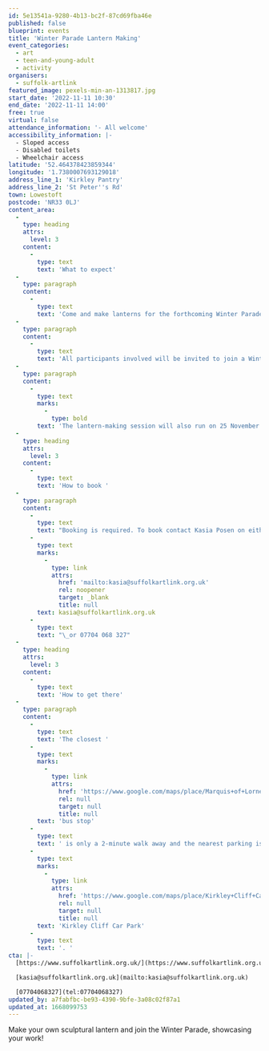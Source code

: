 ```yaml
---
id: 5e13541a-9280-4b13-bc2f-87cd69fba46e
published: false
blueprint: events
title: 'Winter Parade Lantern Making'
event_categories:
  - art
  - teen-and-young-adult
  - activity
organisers:
  - suffolk-artlink
featured_image: pexels-min-an-1313817.jpg
start_date: '2022-11-11 10:30'
end_date: '2022-11-11 14:00'
free: true
virtual: false
attendance_information: '- All welcome'
accessibility_information: |-
  - Sloped access
  - Disabled toilets
  - Wheelchair access
latitude: '52.464378423859344'
longitude: '1.7380007693129018'
address_line_1: 'Kirkley Pantry'
address_line_2: 'St Peter''s Rd'
town: Lowestoft
postcode: 'NR33 0LJ'
content_area:
  -
    type: heading
    attrs:
      level: 3
    content:
      -
        type: text
        text: 'What to expect'
  -
    type: paragraph
    content:
      -
        type: text
        text: 'Come and make lanterns for the forthcoming Winter Parade in Lowestoft! Join Willow Phoenix who will be sharing skills to make your own sculptural lantern to celebrate the Community Garden.'
  -
    type: paragraph
    content:
      -
        type: text
        text: 'All participants involved will be invited to join a Winter Parade with their lanterns as part of First Light’s Winter Fayre on the 2 December. The parade will journey from Kirkley Pantry Community Garden along the seafront promenade to Lowestoft Pavilion. '
  -
    type: paragraph
    content:
      -
        type: text
        marks:
          -
            type: bold
        text: 'The lantern-making session will also run on 25 November from 10:00 until 14:30'
  -
    type: heading
    attrs:
      level: 3
    content:
      -
        type: text
        text: 'How to book '
  -
    type: paragraph
    content:
      -
        type: text
        text: "Booking is required. To book contact Kasia Posen on either\_"
      -
        type: text
        marks:
          -
            type: link
            attrs:
              href: 'mailto:kasia@suffolkartlink.org.uk'
              rel: noopener
              target: _blank
              title: null
        text: kasia@suffolkartlink.org.uk
      -
        type: text
        text: "\_or 07704 068 327"
  -
    type: heading
    attrs:
      level: 3
    content:
      -
        type: text
        text: 'How to get there'
  -
    type: paragraph
    content:
      -
        type: text
        text: 'The closest '
      -
        type: text
        marks:
          -
            type: link
            attrs:
              href: 'https://www.google.com/maps/place/Marquis+of+Lorne/@52.4645019,1.739747,18.67z/data=!4m5!3m4!1s0x47da1a4feb982229:0x9bb8eafc923702a1!8m2!3d52.464638!4d1.73987'
              rel: null
              target: null
              title: null
        text: 'bus stop'
      -
        type: text
        text: ' is only a 2-minute walk away and the nearest parking is the '
      -
        type: text
        marks:
          -
            type: link
            attrs:
              href: 'https://www.google.com/maps/place/Kirkley+Cliff+Car+Park/@52.46429,1.7411742,18.67z/data=!4m5!3m4!1s0x47da1badcebe9685:0x58770fec8f45fc19!8m2!3d52.4642383!4d1.7435063'
              rel: null
              target: null
              title: null
        text: 'Kirkley Cliff Car Park'
      -
        type: text
        text: '. '
cta: |-
  [https://www.suffolkartlink.org.uk/](https://www.suffolkartlink.org.uk/)

  [kasia@suffolkartlink.org.uk](mailto:kasia@suffolkartlink.org.uk)

  [07704068327](tel:07704068327)
updated_by: a7fabfbc-be93-4390-9bfe-3a08c02f87a1
updated_at: 1668099753
---
```

Make your own sculptural lantern and join the Winter Parade, showcasing your work!